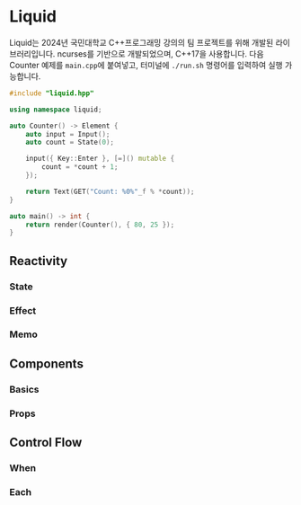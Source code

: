 # Liquid

Liquid는 2024년 국민대학교 C++프로그래밍 강의의 팀 프로젝트를 위해 개발된 라이브러리입니다. ncurses를 기반으로 개발되었으며, C++17을 사용합니다. 다음 Counter 예제를 `main.cpp`에 붙여넣고, 터미널에 `./run.sh` 명령어를 입력하여 실행 가능합니다.

```cpp
#include "liquid.hpp"

using namespace liquid;

auto Counter() -> Element {
    auto input = Input();
    auto count = State(0);

    input({ Key::Enter }, [=]() mutable {
        count = *count + 1;
    });

    return Text(GET("Count: %0%"_f % *count));
}

auto main() -> int {
    return render(Counter(), { 80, 25 });
}
```

## Reactivity

### State

### Effect

### Memo

## Components

### Basics

### Props

## Control Flow

### When

### Each
